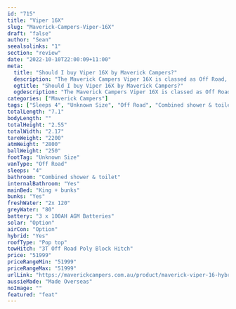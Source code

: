 ```yaml
---
id: "715"
title: "Viper 16X"
slug: "Maverick-Campers-Viper-16X"
draft: "false"
author: "Sean"
seealsolinks: "1"
section: "review"
date: "2022-10-10T22:00:09+11:00"
meta:
  title: "Should I buy Viper 16X by Maverick Campers?"
  description: "The Maverick Campers Viper 16X is classed as Off Road, and sleeps 4 people. It is Made Overseas and comes in at Unknown Size. It generally has Combined shower & toilet."
  ogtitle: "Should I buy Viper 16X by Maverick Campers?"
  ogdescription: "The Maverick Campers Viper 16X is classed as Off Road, and sleeps 4 people. It is Made Overseas and comes in at Unknown Size. It generally has Combined shower & toilet."
categories: ["Maverick Campers"]
tags: ["Sleeps 4", "Unknown Size", "Off Road", "Combined shower & toilet", "Pop top", "50 - 60k"]
totalLength: "7.1"
bodyLength: ""
totalHeight: "2.55"
totalWidth: "2.17"
tareWeight: "2200"
atmWeight: "2800"
ballWeight: "250"
footTag: "Unknown Size"
vanType: "Off Road"
sleeps: "4"
bathroom: "Combined shower & toilet"
internalBathroom: "Yes"
mainBed: "King + bunks"
bunks: "Yes"
freshWater: "2x 120"
greyWater: "80"
battery: "3 x 100AH AGM Batteries"
solar: "Option"
airCon: "Option"
hybrid: "Yes"
roofType: "Pop top"
towHitch: "3T Off Road Poly Block Hitch"
price: "51999"
priceRangeMin: "51999"
priceRangeMax: "51999"
urlLink: "https://maverickcampers.com.au/product/maverick-viper-16-hybrid-caravan/"
aussieMade: "Made Overseas"
noImage: ""
featured: "feat"
---
```

